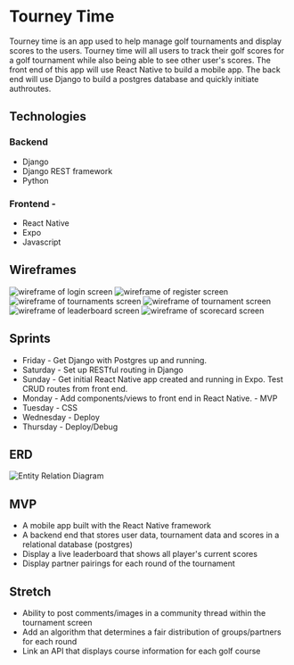 # Tourney Time
Tourney time is an app used to help manage golf tournaments and display scores to the users. Tourney time will all users to track their golf scores for a golf tournament while also being able to see other user's scores. The front end of this app will use React Native to build a mobile app. The back end will use Django to build a postgres database and quickly initiate authroutes. 

## Technologies
### Backend
- Django 
- Django REST framework
- Python

### Frontend -
- React Native
- Expo
- Javascript

## Wireframes
![wireframe of login screen](./img/login.png)
![wireframe of register screen](./img/register.png)
![wireframe of tournaments screen](./img/tournaments.png)
![wireframe of tournament screen](./img/tournament.png)
![wireframe of leaderboard screen](./img/leaderboard.png)
![wireframe of scorecard screen](./img/scorecard.png)

## Sprints
- Friday - Get Django with Postgres up and running. 
- Saturday - Set up RESTful routing in Django
- Sunday - Get initial React Native app created and running in Expo. Test CRUD routes from front end. 
- Monday - Add components/views to front end in React Native. - MVP
- Tuesday - CSS
- Wednesday - Deploy
- Thursday - Deploy/Debug

## ERD
![Entity Relation Diagram](./img/ERD.drawio.png)

## MVP
- A mobile app built with the React Native framework
- A backend end that stores user data, tournament data and scores in a relational database (postgres)
- Display a live leaderboard that shows all player's current scores
- Display partner pairings for each round of the tournament

## Stretch
- Ability to post comments/images in a community thread within the tournament screen
- Add an algorithm that determines a fair distribution of groups/partners for each round
- Link an API that displays course information for each golf course
